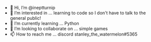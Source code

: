 - 👋 Hi, I’m @ineptturnip
- 👀 I’m interested in ... learning to code so I don't have to talk to the general public!  
- 🌱 I’m currently learning ... Python
- 💞️ I’m looking to collaborate on ... simple games
- 📫 How to reach me ... discord stanley_the_watermelon#5365

<!---
ineptturnip/ineptturnip is a ✨ special ✨ repository because its `README.md` (this file) appears on your GitHub profile.
You can click the Preview link to take a look at your changes.
--->
